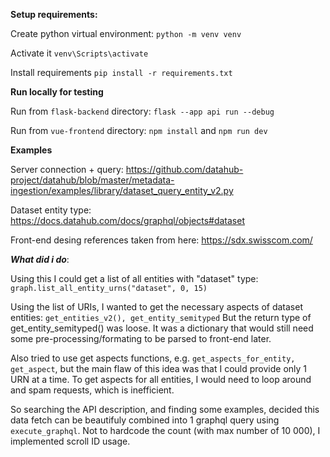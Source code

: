 **Setup requirements:**

Create python virtual environment: ```python -m venv venv```

Activate it ```venv\Scripts\activate```

Install requirements ```pip install -r requirements.txt```

**Run locally for testing**

Run from `flask-backend` directory: ```flask --app api run --debug```

Run from `vue-frontend` directory: ```npm install``` and ```npm run dev```

**Examples**

Server connection + query: https://github.com/datahub-project/datahub/blob/master/metadata-ingestion/examples/library/dataset_query_entity_v2.py

Dataset entity type: https://docs.datahub.com/docs/graphql/objects#dataset

Front-end desing references taken from here: https://sdx.swisscom.com/

***What did i do***:

Using this I could get a list of all entities with "dataset" type:
```graph.list_all_entity_urns("dataset", 0, 15)```

Using the list of URIs, I wanted to get the necessary aspects of dataset entities:
```get_entities_v2(), get_entity_semityped```
But the return type of get_entity_semityped() was loose.
It was a dictionary that would still need some pre-processing/formating to be parsed to front-end later.

Also tried to use get aspects functions, e.g. ```get_aspects_for_entity, get_aspect```, but the main flaw of this idea was that
I could provide only 1 URN at a time.
To get aspects for all entities, I would need to loop around and spam requests, which is inefficient.

So searching the API description, and finding some examples, decided this data fetch can be beautifuly combined into 1 graphql query using ```execute_graphql```.
Not to hardcode the count (with max number of 10 000), I implemented scroll ID usage.

